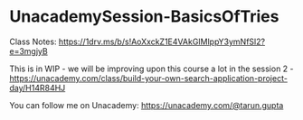 # UnacademySession-BasicsOfTries
Class Notes: https://1drv.ms/b/s!AoXxckZ1E4VAkGIMlppY3ymNfSl2?e=3mgjyB

This is in WIP - we will be improving upon this course a lot in the session 2 - https://unacademy.com/class/build-your-own-search-application-project-day/H14R84HJ

You can follow me on Unacademy: https://unacademy.com/@tarun.gupta
